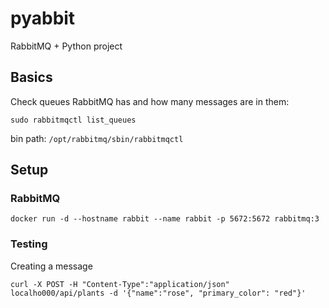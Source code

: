 # pyabbit
RabbitMQ + Python project

## Basics

Check queues RabbitMQ has and how many messages are in them:

``sudo rabbitmqctl list_queues``

bin path: ``/opt/rabbitmq/sbin/rabbitmqctl``

## Setup

### RabbitMQ

``docker run -d --hostname rabbit --name rabbit -p 5672:5672 rabbitmq:3``

### Testing

Creating a message

``curl -X POST -H "Content-Type":"application/json" localho000/api/plants -d '{"name":"rose", "primary_color": "red"}'``
